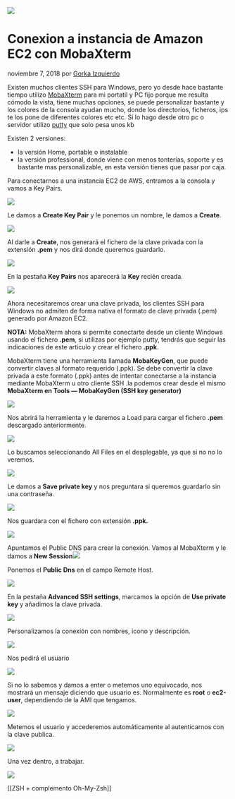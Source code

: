 ![](https://i0.wp.com/aprendiendoavirtualizar.com/wp-content/uploads/2018/11/Image-002.png?fit=1107%2C803&ssl=1)

# Conexion a instancia de Amazon EC2 con MobaXterm

noviembre 7, 2018 por [Gorka Izquierdo](https://aprendiendoavirtualizar.com/author/gorka/ "Ver todas las entradas de Gorka Izquierdo")

Existen muchos clientes SSH para Windows, pero yo desde hace bastante tiempo utilizo [MobaXterm](https://mobaxterm.mobatek.net/) para mi portatil y PC fijo porque me resulta cómodo la vista, tiene muchas opciones, se puede personalizar bastante y los colores de la consola ayudan mucho, donde los directorios, ficheros, ips te los pone de diferentes colores etc etc. Si lo hago desde otro pc o servidor utilizo [putty](https://www.putty.org/) que solo pesa unos kb

Existen 2 versiones:

-   la versión Home, portable o instalable
-   la versión professional, donde viene con menos tonterías, soporte y es bastante mas personalizable, en esta versión tienes que pasar por caja.

Para conectarnos a una instancia EC2 de AWS, entramos a la consola y vamos a Key Pairs.

[![](https://i0.wp.com/aprendiendoavirtualizar.com/wp-content/uploads/2018/11/Image-001.png?resize=825%2C432&ssl=1)](https://i0.wp.com/aprendiendoavirtualizar.com/wp-content/uploads/2018/11/Image-001.png?ssl=1)

Le damos a **Create Key Pair** y le ponemos un nombre, le damos a **Create**.

[![](https://i0.wp.com/aprendiendoavirtualizar.com/wp-content/uploads/2018/11/Image-002.png?resize=825%2C598&ssl=1)](https://i0.wp.com/aprendiendoavirtualizar.com/wp-content/uploads/2018/11/Image-002.png?ssl=1)

Al darle a **Create**, nos generará el fichero de la clave privada con la extensión **.pem** y nos dirá donde queremos guardarlo.

[![](https://i0.wp.com/aprendiendoavirtualizar.com/wp-content/uploads/2018/11/Image-003.png?resize=825%2C464&ssl=1)](https://i0.wp.com/aprendiendoavirtualizar.com/wp-content/uploads/2018/11/Image-003.png?ssl=1)

En la pestaña **Key Pairs** nos aparecerá la **Key** recién creada.

[![](https://i0.wp.com/aprendiendoavirtualizar.com/wp-content/uploads/2018/11/Image-004.png?resize=825%2C671&ssl=1)](https://i0.wp.com/aprendiendoavirtualizar.com/wp-content/uploads/2018/11/Image-004.png?ssl=1)

Ahora necesitaremos crear una clave privada, los clientes SSH para Windows no admiten de forma nativa el formato de clave privada (.pem) generado por Amazon EC2.

**NOTA:** MobaXterm ahora si permite conectarte desde un cliente Windows usando el fichero **.pem**, si utilizas por ejemplo putty, tendrás que seguir las indicaciones de este articulo y crear el fichero **.ppk**.

MobaXterm tiene una herramienta llamada **MobaKeyGen**, que puede convertir claves al formato requerido (.ppk). Se debe convertir la clave privada a este formato (.ppk) antes de intentar conectarse a la instancia mediante MobaXterm u otro cliente SSH .la podemos crear desde el mismo **MobaXterm en Tools — MobaKeyGen (SSH key generator)**

[![](https://i0.wp.com/aprendiendoavirtualizar.com/wp-content/uploads/2018/11/Image-005.png?resize=825%2C429&ssl=1)](https://i0.wp.com/aprendiendoavirtualizar.com/wp-content/uploads/2018/11/Image-005.png?ssl=1)

Nos abrirá la herramienta y le daremos a Load para cargar el fichero **.pem** descargado anteriormente.

[![](https://i0.wp.com/aprendiendoavirtualizar.com/wp-content/uploads/2018/11/Image-006.png?resize=770%2C689&ssl=1)](https://i0.wp.com/aprendiendoavirtualizar.com/wp-content/uploads/2018/11/Image-006.png?ssl=1)

Lo buscamos seleccionando All Files en el desplegable, ya que si no no lo veremos.

[![](https://i0.wp.com/aprendiendoavirtualizar.com/wp-content/uploads/2018/11/Image-007.png?resize=825%2C503&ssl=1)](https://i0.wp.com/aprendiendoavirtualizar.com/wp-content/uploads/2018/11/Image-007.png?ssl=1)

Le damos a **Save private key** y nos preguntara si queremos guardarlo sin una contraseña.

[![](https://i0.wp.com/aprendiendoavirtualizar.com/wp-content/uploads/2018/11/Image-008.png?resize=479%2C619&ssl=1)](https://i0.wp.com/aprendiendoavirtualizar.com/wp-content/uploads/2018/11/Image-008.png?ssl=1)

Nos guardara con el fichero con extensión **.ppk.**

[![](https://i0.wp.com/aprendiendoavirtualizar.com/wp-content/uploads/2018/11/Image-009.png?resize=825%2C499&ssl=1)](https://i0.wp.com/aprendiendoavirtualizar.com/wp-content/uploads/2018/11/Image-009.png?ssl=1)



Apuntamos el Public DNS para crear la conexión. Vamos al MobaXterm y le damos a **New Session**[![](https://i0.wp.com/aprendiendoavirtualizar.com/wp-content/uploads/2018/11/Image-010.png?resize=825%2C474&ssl=1)](https://i0.wp.com/aprendiendoavirtualizar.com/wp-content/uploads/2018/11/Image-010.png?ssl=1)

Ponemos el **Public Dns** en el campo Remote Host.

[![](https://i0.wp.com/aprendiendoavirtualizar.com/wp-content/uploads/2018/11/Image-017.png?resize=825%2C600&ssl=1)](https://i0.wp.com/aprendiendoavirtualizar.com/wp-content/uploads/2018/11/Image-017.png?ssl=1)

En la pestaña **Advanced SSH settings**, marcamos la opción de **Use private key** y añadimos la clave privada.

[![](https://i0.wp.com/aprendiendoavirtualizar.com/wp-content/uploads/2018/11/Image-018.png?resize=825%2C599&ssl=1)](https://i0.wp.com/aprendiendoavirtualizar.com/wp-content/uploads/2018/11/Image-018.png?ssl=1)

Personalizamos la conexión con nombres, icono y descripción.

[![](https://i0.wp.com/aprendiendoavirtualizar.com/wp-content/uploads/2018/11/Image-019.png?resize=825%2C602&ssl=1)](https://i0.wp.com/aprendiendoavirtualizar.com/wp-content/uploads/2018/11/Image-019.png?ssl=1)

Nos pedirá el usuario

[![](https://i0.wp.com/aprendiendoavirtualizar.com/wp-content/uploads/2018/11/Image-020.png?resize=825%2C436&ssl=1)](https://i0.wp.com/aprendiendoavirtualizar.com/wp-content/uploads/2018/11/Image-020.png?ssl=1)

Si no lo sabemos y damos a enter o metemos uno equivocado, nos mostrará un mensaje diciendo que usuario es. Normalmente es **root** o **ec2-user**, dependiendo de la AMI que tengamos.

[![](https://i0.wp.com/aprendiendoavirtualizar.com/wp-content/uploads/2018/11/Image-021.png?resize=825%2C422&ssl=1)](https://i0.wp.com/aprendiendoavirtualizar.com/wp-content/uploads/2018/11/Image-021.png?ssl=1)

Metemos el usuario y accederemos automáticamente al autenticarnos con la clave publica.

[![](https://i0.wp.com/aprendiendoavirtualizar.com/wp-content/uploads/2018/11/Image-022.png?resize=825%2C410&ssl=1)](https://i0.wp.com/aprendiendoavirtualizar.com/wp-content/uploads/2018/11/Image-022.png?ssl=1)

Una vez dentro, a trabajar.

[![](https://i0.wp.com/aprendiendoavirtualizar.com/wp-content/uploads/2018/11/Image-023.png?resize=825%2C483&ssl=1)](https://i0.wp.com/aprendiendoavirtualizar.com/wp-content/uploads/2018/11/Image-023.png?ssl=1)

[[ZSH + complemento Oh-My-Zsh]]